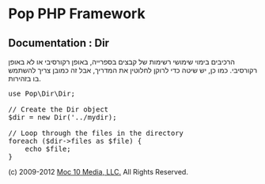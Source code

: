 Pop PHP Framework
=================

Documentation : Dir
-------------------

הרכיבים בימוי שימושי רשימות של קבצים בספרייה, באופן רקורסיבי או לא באופן רקורסיבי. כמו כן, יש שיטה כדי לרוקן לחלוטין את המדריך, אבל זה כמובן צריך להשתמש בו בזהירות.

<pre>
use Pop\Dir\Dir;

// Create the Dir object
$dir = new Dir('../mydir);

// Loop through the files in the directory
foreach ($dir->files as $file) {
    echo $file;
}
</pre>

(c) 2009-2012 [Moc 10 Media, LLC.](http://www.moc10media.com) All Rights Reserved.
